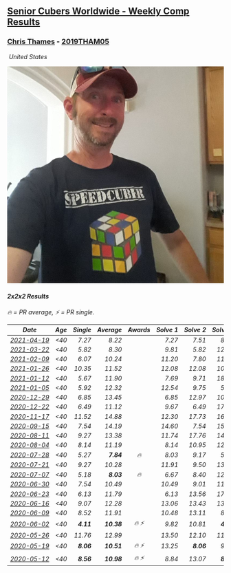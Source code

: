 <style>table {white-space: nowrap;}</style>
<link rel="stylesheet" type="text/css" href="/scw-comp/css/flags.css" />

## [Senior Cubers Worldwide - Weekly Comp Results](/scw-comp/results/)
### [Chris Thames](README.md) - [2019THAM05](https://www.worldcubeassociation.org/persons/2019THAM05?event=222)

<i class="flag flag-US" />&nbsp;United States

![Chris Thames](1606082430.jpg)

#### 2x2x2 Results

<span style="white-space: nowrap;">🔥 = PR average</span>, <span style="white-space: nowrap;">⚡ = PR single</span>.

| Date | Age | Single | Average | Awards | Solve 1 | Solve 2 | Solve 3 | Solve 4 | Solve 5 | Video |
| :--: | :--: | --: | --: | :--: | --: | --: | --: | --: | --: | :-- |
| [2021-04-19](../../results/2021-04-19/222.md) | <40 | 7.27 | 8.22 |  | 7.27 | 7.51 | 8.78 | 10.35 | 8.36 | [Desktop](https://www.facebook.com/events/195346665532379/permalink/198757961857916) / [Mobile](https://m.facebook.com/events/195346665532379?view=permalink&id=198757961857916) |
| [2021-03-22](../../results/2021-03-22/222.md) | <40 | 5.82 | 8.30 |  | 9.81 | 5.82 | 12.83 | 8.34 | 6.75 | [Desktop](https://www.facebook.com/events/802754890451423/permalink/809347899792122) / [Mobile](https://m.facebook.com/events/802754890451423?view=permalink&id=809347899792122) |
| [2021-02-09](../../results/2021-02-09/222.md) | <40 | 6.07 | 10.24 |  | 11.20 | 7.80 | 11.72 | 12.83 | 6.07 | [Desktop](https://www.facebook.com/events/749806039307047/permalink/752721939015457) / [Mobile](https://m.facebook.com/events/749806039307047?view=permalink&id=752721939015457) |
| [2021-01-26](../../results/2021-01-26/222.md) | <40 | 10.35 | 11.52 |  | 12.08 | 12.08 | 10.61 | 10.35 | 11.88 | [Desktop](https://www.facebook.com/events/415506712992555/permalink/418646102678616) / [Mobile](https://m.facebook.com/events/415506712992555?view=permalink&id=418646102678616) |
| [2021-01-12](../../results/2021-01-12/222.md) | <40 | 5.67 | 11.90 |  | 7.69 | 9.71 | 18.31 | 5.67 | 21.91 | [Desktop](https://www.facebook.com/events/154842819532367/permalink/156819102668072) / [Mobile](https://m.facebook.com/events/154842819532367?view=permalink&id=156819102668072) |
| [2021-01-05](../../results/2021-01-05/222.md) | <40 | 5.92 | 12.32 |  | 12.54 | 9.75 | 5.92 | 19.43 | 14.67 | [Desktop](https://www.facebook.com/events/237822631087555/permalink/241541377382347) / [Mobile](https://m.facebook.com/events/237822631087555?view=permalink&id=241541377382347) |
| [2020-12-29](../../results/2020-12-29/222.md) | <40 | 6.85 | 13.45 |  | 6.85 | 12.97 | 10.40 | 16.98 | 17.96 | [Desktop](https://www.facebook.com/events/807437066779451/permalink/810082286514929) / [Mobile](https://m.facebook.com/events/807437066779451?view=permalink&id=810082286514929) |
| [2020-12-22](../../results/2020-12-22/222.md) | <40 | 6.49 | 11.12 |  | 9.67 | 6.49 | 17.28 | 15.72 | 7.96 | [Desktop](https://www.facebook.com/events/758481858355136/permalink/762019234668065) / [Mobile](https://m.facebook.com/events/758481858355136?view=permalink&id=762019234668065) |
| [2020-11-17](../../results/2020-11-17/222.md) | <40 | 11.52 | 14.88 |  | 12.30 | 17.73 | 16.22 | 16.11 | 11.52 | [Desktop](https://www.facebook.com/events/770207250227350/permalink/774378886476853) / [Mobile](https://m.facebook.com/events/770207250227350?view=permalink&id=774378886476853) |
| [2020-09-15](../../results/2020-09-15/222.md) | <40 | 7.54 | 14.19 |  | 14.60 | 7.54 | 15.17 | 13.94 | 14.02 | [Desktop](https://www.facebook.com/events/3404368289613252/permalink/3419624914754256) / [Mobile](https://m.facebook.com/events/3404368289613252?view=permalink&id=3419624914754256) |
| [2020-08-11](../../results/2020-08-11/222.md) | <40 | 9.27 | 13.38 |  | 11.74 | 17.76 | 14.38 | 14.03 | 9.27 | [Desktop](https://www.facebook.com/events/338631130511019/permalink/342671360106996) / [Mobile](https://m.facebook.com/events/338631130511019?view=permalink&id=342671360106996) |
| [2020-08-04](../../results/2020-08-04/222.md) | <40 | 8.14 | 11.19 |  | 8.14 | 10.95 | 12.41 | 13.29 | 10.22 | [Desktop](https://www.facebook.com/events/748440219235440/permalink/751571408922321) / [Mobile](https://m.facebook.com/events/748440219235440?view=permalink&id=751571408922321) |
| [2020-07-28](../../results/2020-07-28/222.md) | <40 | 5.27 | **7.84** | 🔥 | 8.03 | 9.17 | 5.27 | 6.33 | DNF | [Desktop](https://www.facebook.com/events/708566320000803/permalink/712164169641018) / [Mobile](https://m.facebook.com/events/708566320000803?view=permalink&id=712164169641018) |
| [2020-07-21](../../results/2020-07-21/222.md) | <40 | 9.27 | 10.28 |  | 11.91 | 9.50 | 13.24 | 9.42 | 9.27 | [Desktop](https://www.facebook.com/events/1842039515939197/permalink/1845069922302823) / [Mobile](https://m.facebook.com/events/1842039515939197?view=permalink&id=1845069922302823) |
| [2020-07-07](../../results/2020-07-07/222.md) | <40 | 5.18 | **8.03** | 🔥 | 6.67 | 8.40 | 12.36 | 5.18 | 9.02 | [Desktop](https://www.facebook.com/events/271667090769235/permalink/272713533997924) / [Mobile](https://m.facebook.com/events/271667090769235?view=permalink&id=272713533997924) |
| [2020-06-30](../../results/2020-06-30/222.md) | <40 | 7.54 | 10.49 |  | 10.49 | 9.01 | 11.98 | 14.98 | 7.54 | [Desktop](https://www.facebook.com/events/679860472562391/permalink/680139599201145) / [Mobile](https://m.facebook.com/events/679860472562391?view=permalink&id=680139599201145) |
| [2020-06-23](../../results/2020-06-23/222.md) | <40 | 6.13 | 11.79 |  | 6.13 | 13.56 | 17.10 | 9.84 | 11.96 | [Desktop](https://www.facebook.com/events/722150235200875/permalink/725023554913543) / [Mobile](https://m.facebook.com/events/722150235200875?view=permalink&id=725023554913543) |
| [2020-06-16](../../results/2020-06-16/222.md) | <40 | 9.07 | 12.28 |  | 13.06 | 13.43 | 13.66 | 9.07 | 10.36 | [Desktop](https://www.facebook.com/events/604103587178706/permalink/607214000200998) / [Mobile](https://m.facebook.com/events/604103587178706?view=permalink&id=607214000200998) |
| [2020-06-09](../../results/2020-06-09/222.md) | <40 | 8.52 | 11.91 |  | 10.48 | 13.11 | 8.52 | 12.15 | 17.04 | [Desktop](https://www.facebook.com/events/903549840109576/permalink/906720149792545) / [Mobile](https://m.facebook.com/events/903549840109576?view=permalink&id=906720149792545) |
| [2020-06-02](../../results/2020-06-02/222.md) | <40 | **4.11** | **10.38** | 🔥 ⚡ | 9.82 | 10.81 | **4.11** | 10.51 | 12.02 | [Desktop](https://www.facebook.com/events/3373950429496747/permalink/3377868829104907) / [Mobile](https://m.facebook.com/events/3373950429496747?view=permalink&id=3377868829104907) |
| [2020-05-26](../../results/2020-05-26/222.md) | <40 | 11.76 | 12.99 |  | 13.50 | 12.10 | 11.76 | 13.36 | 20.27 | [Desktop](https://www.facebook.com/events/688407551989463/permalink/690376438459241) / [Mobile](https://m.facebook.com/events/688407551989463?view=permalink&id=690376438459241) |
| [2020-05-19](../../results/2020-05-19/222.md) | <40 | **8.06** | **10.51** | 🔥 ⚡ | 13.25 | **8.06** | 9.04 | 11.84 | 10.65 | [Desktop](https://www.facebook.com/events/1880761498725633/permalink/1883380035130446) / [Mobile](https://m.facebook.com/events/1880761498725633?view=permalink&id=1883380035130446) |
| [2020-05-12](../../results/2020-05-12/222.md) | <40 | **8.56** | **10.98** | 🔥 ⚡ | 8.84 | 13.07 | **8.56** | DNF | 11.02 | [Desktop](https://www.facebook.com/events/546188069600739/permalink/550216622531217) / [Mobile](https://m.facebook.com/events/546188069600739?view=permalink&id=550216622531217) |


<!-- Global site tag (gtag.js) - Google Analytics -->
<script async src="https://www.googletagmanager.com/gtag/js?id=UA-86348435-3"></script>
<script>window.dataLayer = window.dataLayer || []; function gtag() {dataLayer.push(arguments);} gtag('js', new Date()); gtag('config', 'UA-86348435-3');</script>
